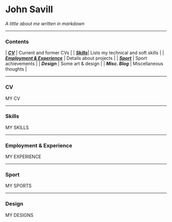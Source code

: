 
# John Savill 
*A little about me written in markdown*

***

### Contents

| [__*CV*__](https://john-savill.github.io/cv) | Current and former CVs |
| [__*Skills*__](https://john-savill.github.io/skills)| Lists my technical and soft skills |
| [__*Employment & Experience*__](https://john-savill.github.io/experience) | Details about projects |
| [__*Sport*__](https://john-savill.github.io/sport) | Sport achievements |
| __*Design*__ | Some art & design |
| __*Misc. Blog*__ | Miscellaneous thoughts |

***
### CV

MY CV

***
### Skills

MY SKILLS

***
### Employment & Experience

MY EXPERIENCE

***
### Sport

MY SPORTS

***
### Design

MY DESIGNS
